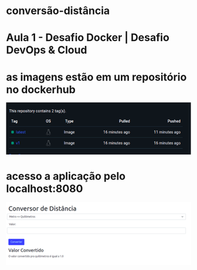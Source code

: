 # conversão-distância

# Aula 1 - Desafio Docker | Desafio DevOps & Cloud

# as imagens estão em um repositório no dockerhub

![alt text](image.png)

# acesso a aplicação pelo localhost:8080

![alt text](image-1.png)